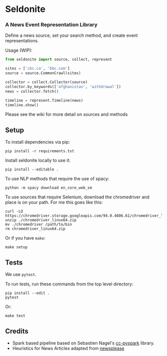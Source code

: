 # Seldonite
### A News Event Representation Library

Define a news source, set your search method, and create event representations.

Usage (WIP):
```python
from seldonite import source, collect, represent

sites = ['cbc.ca', 'bbc.com']
source = source.CommonCrawl(sites)

collector = collect.Collector(source)
collector.by_keywords(['afghanistan', 'withdrawal'])
news = collector.fetch()

timeline = represent.Timeline(news)
timeline.show()
```

Please see the wiki for more detail on sources and methods

## Setup

To install dependencies via pip:
```
pip install -r requirements.txt
```
Install seldonite locally to use it:
```
pip install --editable .
```
To use NLP methods that require the use of spacy:
```
python -m spacy download en_core_web_sm
```
To use sources that require Selenium, download the chromedriver and place is on your path. For me this goes like this:
```
curl -LO https://chromedriver.storage.googleapis.com/94.0.4606.61/chromedriver_linux64.zip
unzip ./chromedriver_linux64.zip
mv ./chromedriver /path/to/bin
rm chromedriver_linux64.zip
```

Or if you have `make`:
```
make setup
```

## Tests

We use `pytest`.

To run tests, run these commands from the top level directory:

```
pip install --edit .
pytest
```

Or: 
```
make test
```

## Credits

* Spark based pipeline based on Sebastien Nagel's [cc-pyspark](https://github.com/commoncrawl/cc-pyspark) library. 
* Heuristics for News Articles adapted from [newsplease](https://github.com/fhamborg/news-please)
